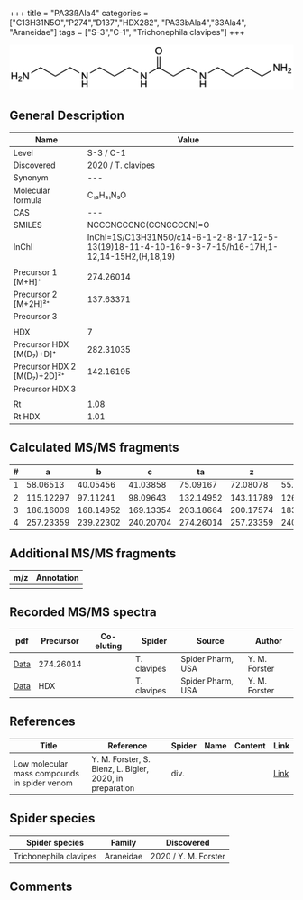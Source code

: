 +++
title = "PA33ßAla4"
categories = ["C13H31N5O","P274","D137","HDX282",
"PA33bAla4","33Ala4",
"Araneidae"]
tags = ["S-3","C-1",
"Trichonephila clavipes"]
+++

![](/img/PA33bAla4.png)

## General Description

| Name                       | Value              |
|----------------------------|--------------------|
| Level                      | S-3 / C-1          |
| Discovered                 | 2020 / T. clavipes |
| Synonym                    | ---                |
| Molecular formula          | C₁₃H₃₁N₅O                   |
| CAS                        | ---                |
| SMILES | NCCCNCCCNC(CCNCCCCN)=O  |
| InChI  | InChI=1S/C13H31N5O/c14-6-1-2-8-17-12-5-13(19)18-11-4-10-16-9-3-7-15/h16-17H,1-12,14-15H2,(H,18,19)  |
|                            |                    |
| Precursor 1 [M+H]⁺         | 274.26014                   |
| Precursor 2 [M+2H]²⁺       | 137.63371                   |
| Precursor 3                |                    |
|                            |                    |
| HDX                        | 7                   |
| Precursor HDX   [M(D₇)+D]⁺   | 282.31035                   |
| Precursor HDX 2 [M(D₇)+2D]²⁺ | 142.16195                   |
| Precursor HDX 3            |                    |
|                            |                    |
| Rt                         | 1.08                   |
| Rt HDX                     | 1.01                   |

## Calculated MS/MS fragments

| # | a         | b         | c         | ta        | z         | y         | tz        |
|---|-----------|-----------|-----------|-----------|-----------|-----------|-----------|
| 1 | 58.06513 | 40.05456 | 41.03858 | 75.09167 | 72.08078 | 55.05423 | 89.10732 |
| 2 | 115.12297 | 97.11241 | 98.09643 | 132.14952 | 143.11789 | 126.09134 | 160.14444 |
| 3 | 186.16009 | 168.14952 | 169.13354 | 203.18664 | 200.17574 | 183.14919 | 217.20229 |
| 4 | 257.23359 | 239.22302 | 240.20704 | 274.26014 | 257.23359 | 240.20704 | 274.26014 |


## Additional MS/MS fragments

| m/z | Annotation |
|-----|------------|
|     |            |

## Recorded MS/MS spectra

| pdf                                             | Precursor | Co-eluting | Spider      | Source                       | Author        |
|-------------------------------------------------|-----------|------------|-------------|------------------------------|---------------|
| [Data](/pdf/N-clavipes/274_PA33bAla4_Nc.pdf) | 274.26014 |           | T. clavipes | Spider Pharm, USA | Y. M. Forster |
| [Data](/pdf/N-clavipes/274_PA33bAla4_Nc_HDX.pdf) | HDX |           | T. clavipes | Spider Pharm, USA | Y. M. Forster |


## References

| Title | Reference | Spider | Name | Content | Link |
|-------|-----------|--------|------|---------|------|
| Low molecular mass compounds in spider venom      | Y. M. Forster, S. Bienz, L. Bigler, 2020, in preparation          | div.       |   |   | [Link](unknown) |

## Spider species

| Spider species     | Family     | Discovered           |
|--------------------|------------|----------------------|
| Trichonephila clavipes | Araneidae | 2020 / Y. M. Forster |


## Comments